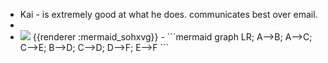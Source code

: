 - Kai - is extremely good at what he does. communicates best over email.
-
- <img src="https://mermaid.ink/img/ICBncmFwaCBMUjsgQS0tPkI7IEEtLT5DOyBDLS0-RTsgQi0tPkQ7IEMtLT5EOyBELS0-RjsgRS0tPkYK" />
  {{renderer :mermaid_sohxvg}}
	- ```mermaid 
	  graph LR; A-->B; A-->C; C-->E; B-->D; C-->D; D-->F; E-->F
	  ```
